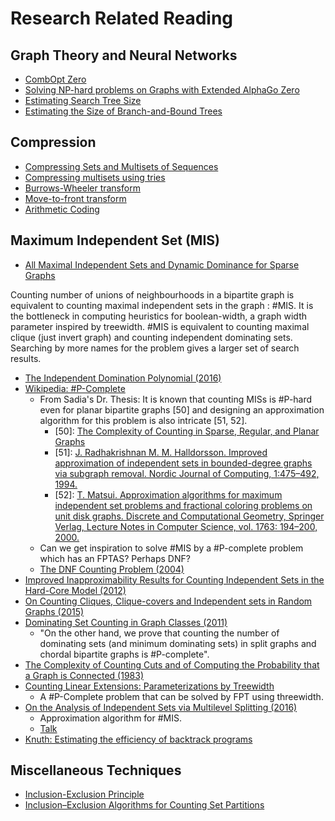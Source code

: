 # Research Related Reading

## Graph Theory and Neural Networks
 - [CombOpt Zero](https://github.com/xuzijian629/combopt-zero)
 - [Solving NP-hard problems on Graphs with Extended AlphaGo Zero](https://arxiv.org/pdf/1905.11623.pdf)
 - [Estimating Search Tree Size](https://www.aaai.org/Papers/Workshops/2006/WS-06-11/WS06-11-005.pdf)
 - [Estimating the Size of Branch-and-Bound Trees](https://opus4.kobv.de/opus4-zib/files/7814/zibreportestimatingSearchTreeSize.pdf)

## Compression
 - [Compressing Sets and Multisets of Sequences](http://arxiv.org/pdf/1401.6410.pdf)
 - [Compressing multisets using tries](http://www.vincent-gripon.com/files/articles/2012-itw.pdf)
 - [Burrows-Wheeler transform](https://en.wikipedia.org/wiki/Burrows%E2%80%93Wheeler_transform)
 - [Move-to-front transform](https://en.wikipedia.org/wiki/Move-to-front_transform)
 - [Arithmetic Coding](https://en.wikipedia.org/wiki/Arithmetic_coding)

## Maximum Independent Set (MIS)
 - [All Maximal Independent Sets and Dynamic Dominance for Sparse Graphs](http://arxiv.org/pdf/cs/0407036v1.pdf)

Counting number of unions of neighbourhoods in a bipartite graph is equivalent to counting maximal independent sets in the graph : #MIS. It is the bottleneck in computing heuristics for boolean-width, a graph width parameter inspired by treewidth. #MIS is equivalent to counting maximal clique (just invert graph) and counting independent dominating sets. Searching by more names for the problem gives a larger set of search results.

 - [The Independent Domination Polynomial (2016)](https://arxiv.org/pdf/1602.08250.pdf)
 - [Wikipedia: #P-Complete](https://en.wikipedia.org/wiki/Sharp-P-complete)
   - From Sadia's Dr. Thesis: It is known that counting MISs is #P-hard even for planar bipartite graphs [50] and designing an approximation algorithm for this problem is also intricate [51, 52].
     - [50]: [The Complexity of Counting in Sparse, Regular, and Planar Graphs](http://epubs.siam.org/doi/abs/10.1137/S0097539797321602)
     - [51]: [J. Radhakrishnan M. M. Halldorsson. Improved approximation of independent sets in bounded-degree graphs via subgraph removal. Nordic Journal of Computing, 1:475–492, 1994.](https://pdfs.semanticscholar.org/87c3/3c65a183ecdcf362f1d42d28169b092afaad.pdf)
     - [52]: [T. Matsui. Approximation algorithms for maximum independent set problems and fractional coloring problems on unit disk graphs. Discrete and Computational Geometry, Springer Verlag, Lecture Notes in Computer Science, vol. 1763: 194–200, 2000.](https://link.springer.com/chapter/10.1007/978-3-540-46515-7_16)
   - Can we get inspiration to solve #MIS by a #P-complete problem which has an FPTAS? Perhaps DNF?
   - [The DNF Counting Problem (2004)](http://www.cs.cmu.edu/afs/cs/academic/class/15859-f04/www/scribes/lec8.pdf)
 - [Improved Inapproximability Results for Counting Independent Sets in the Hard-Core Model (2012)](https://arxiv.org/pdf/1105.5131.pdf)
 - [On Counting Cliques, Clique-covers and Independent sets in Random Graphs (2015)](https://arxiv.org/pdf/1411.6673.pdf)
 - [Dominating Set Counting in Graph Classes (2011)](http://dopal.cs.uec.ac.jp/okamotoy/PDF/2011/DS.pdf)
   - "On the other hand, we prove that counting the number of dominating sets (and minimum dominating sets) in split
graphs and chordal bipartite graphs is #P-complete".
 - [The Complexity of Counting Cuts and of Computing the Probability that a Graph is Connected (1983)](http://epubs.siam.org/doi/abs/10.1137/0212053)
 - [Counting Linear Extensions: Parameterizations by
Treewidth](http://drops.dagstuhl.de/opus/volltexte/2016/6390/pdf/LIPIcs-ESA-2016-39.pdf)
   - A #P-Complete problem that can be solved by FPT using threewidth.
 - [On the Analysis of Independent Sets via Multilevel Splitting (2016)](https://people.smp.uq.edu.au/RadislavVaisman/papers/IndependentSetsSplitting.pdf)
   - Approximation algorithm for #MIS.
   - [Talk](https://people.smp.uq.edu.au/RadislavVaisman/Talks/is-splitting.pdf)
 - [Knuth: Estimating the efficiency of backtrack programs](https://pdfs.semanticscholar.org/96b4/4e128bc9ef19160b6f6ccf39c4f71f04b96c.pdf)
 
## Miscellaneous Techniques
 - [Inclusion-Exclusion Principle](https://en.wikipedia.org/wiki/Inclusion%E2%80%93exclusion_principle)
 - [Inclusion–Exclusion Algorithms for Counting Set Partitions](http://citeseerx.ist.psu.edu/viewdoc/download?doi=10.1.1.98.1018&rep=rep1&type=pdf)
